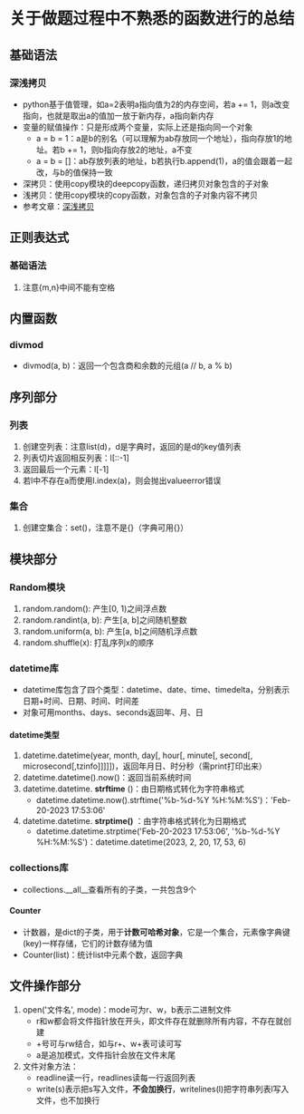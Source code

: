 # 关于做题过程中不熟悉的函数进行的总结

## 基础语法

### 深浅拷贝

* python基于值管理，如a=2表明a指向值为2的内存空间，若a += 1，则a改变指向，也就是取出a的值加一放于新内存，a指向新内存
* 变量的赋值操作：只是形成两个变量，实际上还是指向同一个对象
  * a = b = 1：a是b的别名（可以理解为ab存放同一个地址），指向存放1的地址。若b += 1，则b指向存放2的地址，a不变
  * a = b = []：ab存放列表的地址，b若执行b.append(1)，a的值会跟着一起改，与b的值保持一致
* 深拷贝：使用copy模块的deepcopy函数，递归拷贝对象包含的子对象
* 浅拷贝：使用copy模块的copy函数，对象包含的子对象内容不拷贝
* 参考文章：[深浅拷贝](https://www.runoob.com/w3cnote/python-understanding-dict-copy-shallow-or-deep.html "click")

## 正则表达式

### 基础语法

1. 注意{m,n}中间不能有空格

## 内置函数

### divmod

* divmod(a, b)：返回一个包含商和余数的元组(a // b, a % b)

## 序列部分

### 列表

1. 创建空列表：注意list(d)，d是字典时，返回的是d的key值列表
2. 列表切片返回相反列表：l[::-1]
3. 返回最后一个元素：l[-1]
4. 若l中不存在a而使用l.index(a)，则会抛出valueerror错误

### 集合

1. 创建空集合：set()，注意不是{}（字典可用{}）

## 模块部分

### Random模块

1. random.random(): 产生[0, 1)之间浮点数
2. random.randint(a, b): 产生[a, b]之间随机整数
3. random.uniform(a, b): 产生[a, b]之间随机浮点数
4. random.shuffle(x): 打乱序列x的顺序

### datetime库

* datetime库包含了四个类型：datetime、date、time、timedelta，分别表示日期+时间、日期、时间、时间差
* 对象可用months、days、seconds返回年、月、日

#### datetime类型

1. datetime.datetime(year, month, day[, hour[, minute[, second[, microsecond[,tzinfo]]]]])，返回年月日、时分秒（需print打印出来）
2. datetime.datetime().now()：返回当前系统时间
3. datetime.datetime. **strftime** ()：由日期格式转化为字符串格式
   * datetime.datetime.now().strftime('%b-%d-%Y %H:%M:%S')：'Feb-20-2023 17:53:06'
4. datetime.datetime. **strptime()** ：由字符串格式转化为日期格式
   * datetime.datetime.strptime('Feb-20-2023 17:53:06', '%b-%d-%Y %H:%M:%S')：datetime.datetime(2023, 2, 20, 17, 53, 6)

### collections库

* collections.__all__查看所有的子类，一共包含9个

#### Counter

* 计数器，是dict的子类，用于**计数可哈希对象**，它是一个集合，元素像字典键(key)一样存储，它们的计数存储为值
* Counter(list)：统计list中元素个数，返回字典

## 文件操作部分

1. open('文件名', mode)：mode可为r、w，b表示二进制文件
   * r和w都会将文件指针放在开头，即文件存在就删除所有内容，不存在就创建
   * +号可与rw结合，如与r+、w+表可读可写
   * a是追加模式，文件指针会放在文件末尾
2. 文件对象方法：
   * readline读一行，readlines读每一行返回列表
   * write(s)表示把s写入文件，**不会加换行**，writelines(l)把字符串列表l写入文件，也不加换行
